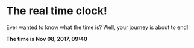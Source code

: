 # The real time clock!

Ever wanted to know what the time is? Well, your journey is about to end!

**The time is Nov 08, 2017, 09:40**